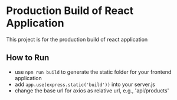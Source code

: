 # Production Build of React Application

This project is for the production build of react application

## How to Run

- use `npm run build` to generate the static folder for your frontend application
- add `app.use(express.static('build'))` into your server.js
- change the base url for axios as relative url, e.g., 'api/products'
